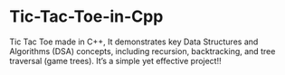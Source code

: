 # Tic-Tac-Toe-in-Cpp

Tic Tac Toe made in C++, It demonstrates key Data Structures and Algorithms (DSA) concepts, including recursion, backtracking, and tree traversal (game trees). It’s a simple yet effective project!!
